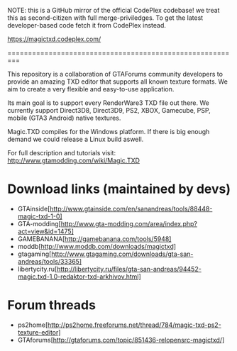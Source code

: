 NOTE: this is a GitHub mirror of the official CodePlex codebase! we treat this as second-citizen with
full merge-priviledges. To get the latest developer-based code fetch it from CodePlex instead.

https://magictxd.codeplex.com/

=========================================================

This repository is a collaboration of GTAForums community developers to provide
an amazing TXD editor that supports all known texture formats. We aim to create
a very flexible and easy-to-use application.

Its main goal is to support every RenderWare3 TXD file out there. We currently support
Direct3D8, Direct3D9, PS2, XBOX, Gamecube, PSP, mobile (GTA3 Android) native textures.

Magic.TXD compiles for the Windows platform. If there is big enough demand we could
release a Linux build aswell.


For full description and tutorials visit: http://www.gtamodding.com/wiki/Magic.TXD

# Download links (maintained by devs)

* GTAinside[http://www.gtainside.com/en/sanandreas/tools/88448-magic-txd-1-0]
* GTA-modding[http://www.gta-modding.com/area/index.php?act=view&id=1475]
* GAMEBANANA[http://gamebanana.com/tools/5948]
* moddb[http://www.moddb.com/downloads/magictxd]
* gtagaming[http://www.gtagaming.com/downloads/gta-san-andreas/tools/33365]
* libertycity.ru[http://libertycity.ru/files/gta-san-andreas/94452-magic.txd-1.0-redaktor-txd-arkhivov.html]

# Forum threads

* ps2home[http://ps2home.freeforums.net/thread/784/magic-txd-ps2-texture-editor]
* GTAforums[http://gtaforums.com/topic/851436-relopensrc-magictxd/]